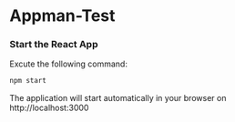 # Appman-Test

### Start the React App
 Excute the following command: 
```bash
npm start
```
The application will start automatically in your browser on http://localhost:3000

